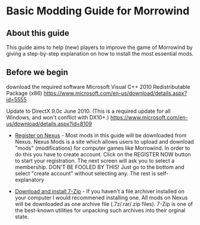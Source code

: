 # Basic Modding Guide for Morrowind

## About this guide
This guide aims to help (new) players to improve the game of Morrowind by giving a step-by-step explanation on how to install the most essential mods.

## Before we begin


download the required software
Microsoft Visual C++ 2010 Redistributable Package (x86)
https://www.microsoft.com/en-us/download/details.aspx?id=5555

Update to DirectX 9.0c June 2010. (This is a required update for all Windows, and won't conflict with DX10+.)
https://www.microsoft.com/en-us/download/details.aspx?id=8109





* [Register on Nexus](https://www.nexusmods.com/signup) - Most mods in this guide will be downloaded from Nexus. Nexus Mods is a site which allows users to upload and download "mods" (modifications) for computer games like Morrowind. In order to do this you have to create account. Click on the REGISTER NOW button to start your registration. The next screen will ask you to select a membership. DON'T BE FOOLED BY THIS! Just go to the bottom and select "create account" without selecting any. The rest is self-explanatory

* [Download and install 7-Zip](https://www.7-zip.org/download.html) - If you haven't a file archiver installed on your computer I would recommened installing one. All mods on Nexus will be downloaded as one archive file (.7z/.rar/.zip files). 7-Zip is one of the best-known utilities for unpacking such archives into their orginal state.
